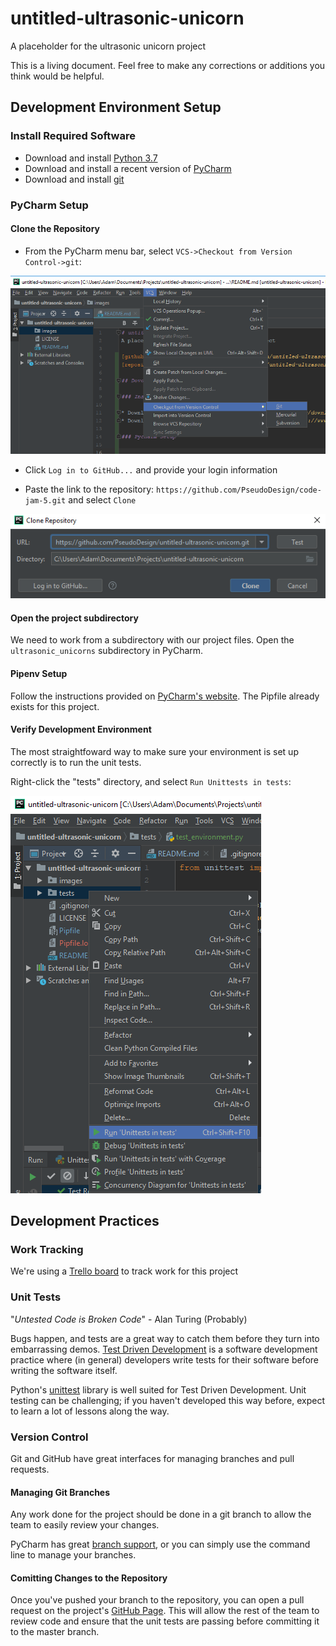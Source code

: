 # untitled-ultrasonic-unicorn
A placeholder for the ultrasonic unicorn project

This is a living document.  Feel free to make any corrections or additions you 
think would be helpful.

[github_page]: https://github.com/PseudoDesign/code-jam-5
[repository]: https://github.com/PseudoDesign/code-jam-5.git

## Development Environment Setup

### Install Required Software

* Download and install [Python 3.7](https://www.python.org/downloads/)
* Download and install a recent version of [PyCharm](https://www.jetbrains.com/pycharm/download)
* Download and install [git](https://git-scm.com/downloads)

### PyCharm Setup

#### Clone the Repository

* From the PyCharm menu bar, select `VCS->Checkout from Version Control->git`:

![](images/git-checkout.png)

* Click `Log in to GitHub...` and provide your login information

* Paste the link to the repository:
 `https://github.com/PseudoDesign/code-jam-5.git` and select `Clone`

![](images/clone.png)

#### Open the project subdirectory
We need to work from a subdirectory with our project files.  Open the `ultrasonic_unicorns`
subdirectory in PyCharm.

#### Pipenv Setup

Follow the instructions provided on [PyCharm's website](https://www.jetbrains.com/help/pycharm/pipenv.html).
The Pipfile already exists for this project.

#### Verify Development Environment

The most straightfoward way to make sure your environment is set up correctly is to run the unit tests.

Right-click the "tests" directory, and select `Run Unittests in tests`:

![](images/run-tests.png)


## Development Practices

### Work Tracking

We're using a [Trello board](https://trello.com/b/7Ps4Girs/codejam-summer-2019) to track work for this project

### Unit Tests

"*Untested Code is Broken Code*" - Alan Turing (Probably)

Bugs happen, and tests are a great way to catch them before they turn 
into embarrassing demos.  [Test Driven Development](https://en.wikipedia.org/wiki/Test-driven_development)
is a software development practice where (in general) developers write tests for
their software before writing the software itself.

Python's [unittest](https://www.geeksforgeeks.org/unit-testing-python-unittest/) 
library is well suited for Test Driven Development.  Unit testing can be challenging;
if you haven't developed this way before, expect to learn a lot of lessons along the way.


### Version Control

Git and GitHub have great interfaces for managing branches and pull requests.

#### Managing Git Branches

Any work done for the project should be done in a git branch to allow the team to easily review your changes.

PyCharm has great [branch support](https://www.jetbrains.com/help/pycharm/manage-branches.html), 
or you can simply use the command line to manage your branches.  

#### Comitting Changes to the Repository

Once you've pushed your branch to the repository, you can open a pull request on
the project's [GitHub Page][github_page].  This will allow the rest of the team to
review code and ensure that the unit tests are passing before committing it to the master branch.